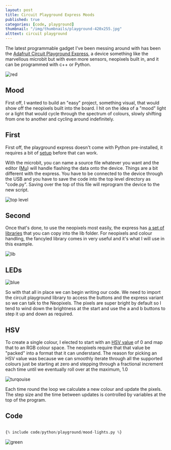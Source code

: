 ```yaml
---
layout: post
title: Circuit Playground Express Moods
published: true
categories: [code, playground]
thumbnail: "/img/thumbnails/playground-420x255.jpg"
alttext: circuit playground
---
```


The latest programmable gadget I've been messing around with has been the <a href="https://learn.adafruit.com/adafruit-circuit-playground-express/overview">Adafruit 
Circuit Playground Express</a>, a device something like the marvellous microbit but with even more sensors, neopixels built in, and it can be programmed with c++ or 
Python.

![red](/img/posts/playground-chilling/red.png)


## Mood

First off, I wanted to build an "easy" project, something visual, that would show off the neopixels built into the board. I hit on the idea of a "mood" light or a light 
that would cycle through the spectrum of colours, slowly shifting from one to another and cycling around indefinitely. 


## First

First off, the playground express doesn't come with Python pre-installed, it requires a bit of <a href="https://learn.adafruit.com/adafruit-circuit-playground-express/updating-the-bootloader">setup</a> before that can work. 

With the microbit, you can name a source file whatever you want and the editor (<a href="https://codewith.mu/">Mu</a>) will handle flashing the data onto the device. Things 
are a bit different with the express. You have to be connected to the device through the USB and you have to save the code into the top level directory as "code.py". Saving over 
the top of this file will reprogram the device to the new script. 

![top level](/img/posts/playground-chilling/circuitpy.png)


## Second

Once that's done, to use the neopixels most easily, the express has <a href="https://learn.adafruit.com/welcome-to-circuitpython/circuitpython-libraries">a set of libraries</a> 
that you can copy into the lib folder. For neopixels and colour handling, the fancyled library comes in very useful and it's what I will use in this example.

![lib](/img/posts/playground-chilling/fancyled.png)


## LEDs

![blue](/img/posts/playground-chilling/blue.png)

So with that all in place we can begin writing our code. We need to import the circuit playground library to access the buttons and the express variant so we can 
talk to the Neopixels. The pixels are super bright by default so I tend to wind down the brightness at the start and use the a and b buttons to step it up and down 
as required. 


## HSV

To create a single colour, I elected to start with an <a href="https://en.wikipedia.org/wiki/HSL_and_HSV">HSV value</a> of 0 and map that to an RGB colour space. The neopixels 
require that that value be "packed" into a format that it can understand. The reason for picking an HSV value was because we can smoothly iterate through all the supported colours 
just be starting at zero and stepping through a fractional increment each time until we eventually roll over at the maximum, 1.0

![turqouise](/img/posts/playground-chilling/turq.png)

Each time round the loop we calculate a new colour and update the pixels. The step size and the time between updates is controlled by variables at the top of the program. 


## Code 

```python

{% include code/python/playground/mood-lights.py %}

```

![green](/img/posts/playground-chilling/green.png)
